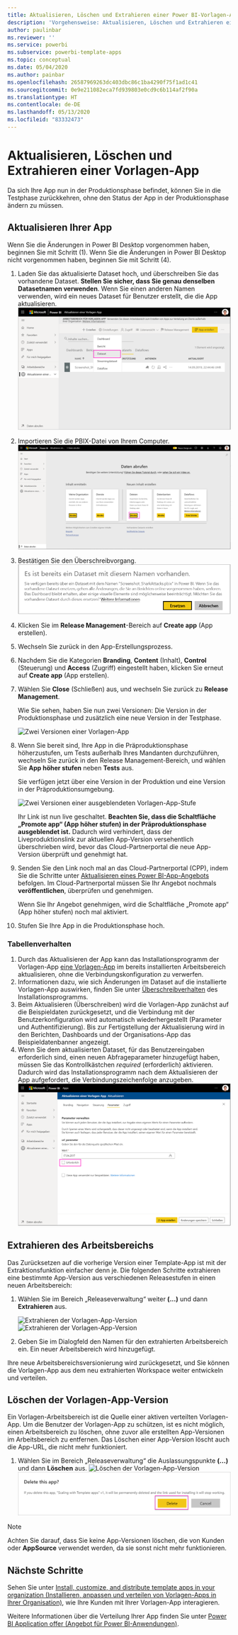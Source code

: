 ```yaml
---
title: Aktualisieren, Löschen und Extrahieren einer Power BI-Vorlagen-App
description: 'Vorgehensweise: Aktualisieren, Löschen und Extrahieren einer Vorlagen-App.'
author: paulinbar
ms.reviewer: ''
ms.service: powerbi
ms.subservice: powerbi-template-apps
ms.topic: conceptual
ms.date: 05/04/2020
ms.author: painbar
ms.openlocfilehash: 26587969263dc403dbc86c1ba4290f75f1ad1c41
ms.sourcegitcommit: 0e9e211082eca7fd939803e0cd9c6b114af2f90a
ms.translationtype: HT
ms.contentlocale: de-DE
ms.lasthandoff: 05/13/2020
ms.locfileid: "83332473"
---
```

# <a name="update-delete-and-extract-template-app"></a>Aktualisieren, Löschen und Extrahieren einer Vorlagen-App

Da sich Ihre App nun in der Produktionsphase befindet, können Sie in die Testphase zurückkehren, ohne den Status der App in der Produktionsphase ändern zu müssen.
## <a name="update-your-app"></a>Aktualisieren Ihrer App

Wenn Sie die Änderungen in Power BI Desktop vorgenommen haben, beginnen Sie mit Schritt (1). Wenn Sie die Änderungen in Power BI Desktop nicht vorgenommen haben, beginnen Sie mit Schritt (4).

1. Laden Sie das aktualisierte Dataset hoch, und überschreiben Sie das vorhandene Dataset. **Stellen Sie sicher, dass Sie genau denselben Datasetnamen verwenden**. Wenn Sie einen anderen Namen verwenden, wird ein neues Dataset für Benutzer erstellt, die die App aktualisieren.
![Dataset überschreiben](media/service-template-apps-update-extract-delete/power-bi-template-app-upload-dataset.png)
1. Importieren Sie die PBIX-Datei von Ihrem Computer.
![Dataset überschreiben](media/service-template-apps-update-extract-delete/power-bi-template-app-upload-dataset2.png)
1. Bestätigen Sie den Überschreibvorgang.
![Dataset überschreiben](media/service-template-apps-update-extract-delete/power-bi-template-app-upload-dataset3.png)

1. Klicken Sie im **Release Management**-Bereich auf **Create app** (App erstellen).
1. Wechseln Sie zurück in den App-Erstellungsprozess.
1. Nachdem Sie die Kategorien **Branding**, **Content** (Inhalt), **Control** (Steuerung) und **Access** (Zugriff) eingestellt haben, klicken Sie erneut auf **Create app** (App erstellen).
1. Wählen Sie **Close** (Schließen) aus, und wechseln Sie zurück zu **Release Management**.

   Wie Sie sehen, haben Sie nun zwei Versionen: Die Version in der Produktionsphase und zusätzlich eine neue Version in der Testphase.

    ![Zwei Versionen einer Vorlagen-App](media/service-template-apps-update-extract-delete/power-bi-template-app-update1.png)

1. Wenn Sie bereit sind, Ihre App in die Präproduktionsphase höherzustufen, um Tests außerhalb Ihres Mandanten durchzuführen, wechseln Sie zurück in den Release Management-Bereich, und wählen Sie **App höher stufen** neben **Tests** aus.

   Sie verfügen jetzt über eine Version in der Produktion und eine Version in der Präproduktionsumgebung.

   ![Zwei Versionen einer ausgeblendeten Vorlagen-App-Stufe](media/service-template-apps-update-extract-delete/power-bi-template-app-update2.png)

   Ihr Link ist nun live geschaltet. **Beachten Sie, dass die Schaltfläche „Promote app“ (App höher stufen) in der Präproduktionsphase ausgeblendet ist.** Dadurch wird verhindert, dass der Liveproduktionslink zur aktuellen App-Version versehentlich überschrieben wird, bevor das Cloud-Partnerportal die neue App-Version überprüft und genehmigt hat.

1. Senden Sie den Link noch mal an das Cloud-Partnerportal (CPP), indem Sie die Schritte unter [Aktualisieren eines Power BI-App-Angebots](https://docs.microsoft.com/azure/marketplace/cloud-partner-portal/power-bi/cpp-update-existing-offer) befolgen. Im Cloud-Partnerportal müssen Sie Ihr Angebot nochmals **veröffentlichen**, überprüfen und genehmigen.

   Wenn Sie Ihr Angebot genehmigen, wird die Schaltfläche „Promote app“ (App höher stufen) noch mal aktiviert. 
1. Stufen Sie Ihre App in die Produktionsphase hoch.
   
### <a name="update-behavior"></a>Tabellenverhalten

1. Durch das Aktualisieren der App kann das Installationsprogramm der Vorlagen-App [eine Vorlagen-App](service-template-apps-install-distribute.md#update-a-template-app) im bereits installierten Arbeitsbereich aktualisieren, ohne die Verbindungskonfiguration zu verwerfen.
1. Informationen dazu, wie sich Änderungen im Dataset auf die installierte Vorlagen-App auswirken, finden Sie unter [Überschreibverhalten](service-template-apps-install-distribute.md#overwrite-behavior) des Installationsprogramms.
1. Beim Aktualisieren (Überschreiben) wird die Vorlagen-App zunächst auf die Beispieldaten zurückgesetzt, und die Verbindung mit der Benutzerkonfiguration wird automatisch wiederhergestellt (Parameter und Authentifizierung). Bis zur Fertigstellung der Aktualisierung wird in den Berichten, Dashboards und der Organisations-App das Beispieldatenbanner angezeigt.
1. Wenn Sie dem aktualisierten Dataset, für das Benutzereingaben erforderlich sind, einen neuen Abfrageparameter hinzugefügt haben, müssen Sie das Kontrollkästchen *required* (erforderlich) aktivieren. Dadurch wird das Installationsprogramm nach dem Aktualisieren der App aufgefordert, die Verbindungszeichenfolge anzugeben.
 ![erforderliche Parameter](media/service-template-apps-update-extract-delete/power-bi-template-app-upload-dataset4.png)

## <a name="extract-workspace"></a>Extrahieren des Arbeitsbereichs
Das Zurücksetzen auf die vorherige Version einer Template-App ist mit der Extraktionsfunktion einfacher denn je. Die folgenden Schritte extrahieren eine bestimmte App-Version aus verschiedenen Releasestufen in einen neuen Arbeitsbereich:

1. Wählen Sie im Bereich „Releaseverwaltung“ weiter **(...)** und dann **Extrahieren** aus.

    ![Extrahieren der Vorlagen-App-Version](media/service-template-apps-update-extract-delete/power-bi-template-app-extract.png) ![Extrahieren der Vorlagen-App-Version](media/service-template-apps-update-extract-delete/power-bi-template-app-extract-dialog.png)
2. Geben Sie im Dialogfeld den Namen für den extrahierten Arbeitsbereich ein. Ein neuer Arbeitsbereich wird hinzugefügt.

Ihre neue Arbeitsbereichsversionierung wird zurückgesetzt, und Sie können die Vorlagen-App aus dem neu extrahierten Workspace weiter entwickeln und verteilen.

## <a name="delete-template-app-version"></a>Löschen der Vorlagen-App-Version
Ein Vorlagen-Arbeitsbereich ist die Quelle einer aktiven verteilten Vorlagen-App. Um die Benutzer der Vorlagen-App zu schützen, ist es nicht möglich, einen Arbeitsbereich zu löschen, ohne zuvor alle erstellten App-Versionen im Arbeitsbereich zu entfernen.
Das Löschen einer App-Version löscht auch die App-URL, die nicht mehr funktioniert.

1. Wählen Sie im Bereich „Releaseverwaltung“ die Auslassungspunkte **(...)** und dann **Löschen** aus.
 ![Löschen der Vorlagen-App-Version](media/service-template-apps-update-extract-delete/power-bi-template-app-delete.png)
 ![Löschen der Vorlagen-App-Version](media/service-template-apps-update-extract-delete/power-bi-template-app-delete-dialog.png)

>[!NOTE]
>Achten Sie darauf, dass Sie keine App-Versionen löschen, die von Kunden oder **AppSource** verwendet werden, da sie sonst nicht mehr funktionieren.

## <a name="next-steps"></a>Nächste Schritte

Sehen Sie unter [Install, customize, and distribute template apps in your organization (Installieren, anpassen und verteilen von Vorlagen-Apps in Ihrer Organisation)](service-template-apps-install-distribute.md), wie Ihre Kunden mit Ihrer Vorlagen-App interagieren.

Weitere Informationen über die Verteilung Ihrer App finden Sie unter [Power BI Application offer (Angebot für Power BI-Anwendungen)](https://docs.microsoft.com/azure/marketplace/cloud-partner-portal/power-bi/cpp-power-bi-offer).
